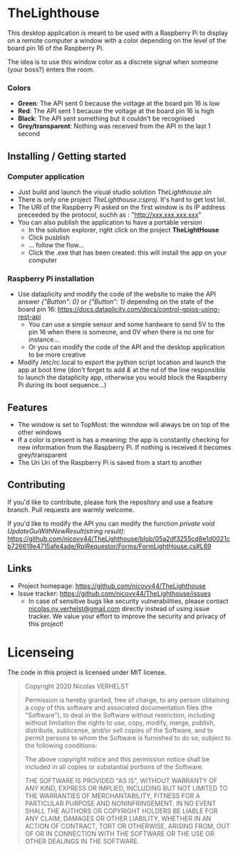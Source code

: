 # TheLighthouse

This desktop application is meant to be used with a Raspberry Pi to display on a remote computer a window with a color depending on the level of the board pin 16 of the Raspberry Pi.

The idea is to use this window color as a discrete signal when someone (your boss?) enters the room.

### Colors

- **Green**: The API sent 0 because the voltage at the board pin 16 is low
- **Red**: The API sent 1 because the voltage at the board pin 16 is high
- **Black**: The API sent something but it couldn't be recognised
- **Grey/transparent**: Nothing was received from the API in the last 1 second

## Installing / Getting started

### Computer application

- Just build and launch the visual studio solution *TheLighthouse.sln*
- There is only one project *TheLighthouse.csproj*. It's hard to get lost lol.
- The URI of the Raspberry Pi asked on the first window is its IP address preceeded by the protocol, suchh as : "http://xxx.xxx.xxx.xxx"
- You can also publish the application to have a portable version
  - In the solution explorer, right click on the project **TheLightHouse**
  - Click pusblish
  - ... follow the flow...
  - Click the .exe that has been created: this will install the app on your computer

### Raspberry Pi installation

- Use dataplicity and modify the code of the website to make the API answer *{"Button": 0}* or *{"Button": 1}* depending on the state of the board pin 16: https://docs.dataplicity.com/docs/control-gpios-using-rest-api
  - You can use a simple sensor and some hardware to send 5V to the pin 16 when there is someone, and 0V when there is no one for instance...
  - Or you can modify the code of the API and the desktop application to be more creative
- Modify /etc/rc.local to export the python script location and launch the app at boot time (don't forget to add *&* at the nd of the line responsible to launch the dataplicity app, otherwise you would block the Raspberry Pi during its boot sequence...)

## Features

- The window is set to TopMost: the winndow will always be on top of the other windows
- If a color is present is has a meaning: the app is constantly checking for new information from the Raspberry Pi. If nothing is received it becomes grey/transparent
- The Uri Uri of the Raspberry Pi is saved from a start to another

## Contributing

If you'd like to contribute, please fork the repository and use a feature branch. Pull requests are warmly welcome.

If you'd like to modify the API you can modify the function *private void UpdateGuiWithNewResult(string result)*: https://github.com/nicovv44/TheLighthouse/blob/05a2df3255cd8e1d0021cb726619e4715afe4ade/RpiRequestor/Forms/FormLightHouse.cs#L69

## Links

- Project homepage: https://github.com/nicovv44/TheLighthouse
- Issue tracker: https://github.com/nicovv44/TheLighthouse/issues
  - In case of sensitive bugs like security vulnerabilities, please contact nicolas.nv.verhelst@gmail.com directly instead of using issue tracker. We value your effort to improve the security and privacy of this project!

# Licenseing

The code in this project is licensed under MIT license.

> Copyright 2020 Nicolas VERHELST
> 
> Permission is hereby granted, free of charge, to any person obtaining a copy of this software and associated documentation files (the "Software"), to deal in the Software without restriction, including without limitation the rights to use, copy, modify, merge, publish, distribute, sublicense, and/or sell copies of the Software, and to permit persons to whom the Software is furnished to do so, subject to the following conditions:
> 
> The above copyright notice and this permission notice shall be included in all copies or substantial portions of the Software.
> 
> THE SOFTWARE IS PROVIDED "AS IS", WITHOUT WARRANTY OF ANY KIND, EXPRESS OR IMPLIED, INCLUDING BUT NOT LIMITED TO THE WARRANTIES OF MERCHANTABILITY, FITNESS FOR A PARTICULAR PURPOSE AND NONINFRINGEMENT. IN NO EVENT SHALL THE AUTHORS OR COPYRIGHT HOLDERS BE LIABLE FOR ANY CLAIM, DAMAGES OR OTHER LIABILITY, WHETHER IN AN ACTION OF CONTRACT, TORT OR OTHERWISE, ARISING FROM, OUT OF OR IN CONNECTION WITH THE SOFTWARE OR THE USE OR OTHER DEALINGS IN THE SOFTWARE.

